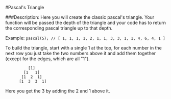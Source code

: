 #Pascal's Triangle

###Description:
Here you will create the classic pascal's triangle. Your function will be passed the depth of the triangle and your code has to return the corresponding pascal triangle up to that depth.

Example:
`pascal(5); // [ 1, 1, 1, 1, 2, 1, 1, 3, 3, 1, 1, 4, 6, 4, 1 ]`

To build the triangle, start with a single 1 at the top, for each number in the next row you just take the two numbers above it and add them together (except for the edges, which are all "1").

```
          [1]
        [1   1]
       [1  2  1]
      [1  3  3  1]
```

Here you get the 3 by adding the 2 and 1 above it.
